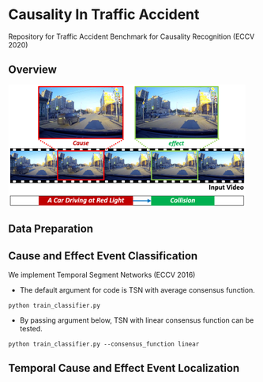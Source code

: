 # Causality In Traffic Accident
Repository for Traffic Accident Benchmark for Causality Recognition (ECCV 2020)

## Overview
<img width="480px" src="overview.png">

## Data Preparation

## Cause and Effect Event Classification
We implement Temporal Segment Networks (ECCV 2016)
- The default argument for code is TSN with average consensus function.
```
python train_classifier.py
```
- By passing argument below, TSN with linear consensus function can be tested.
```
python train_classifier.py --consensus_function linear
```

## Temporal Cause and Effect Event Localization
